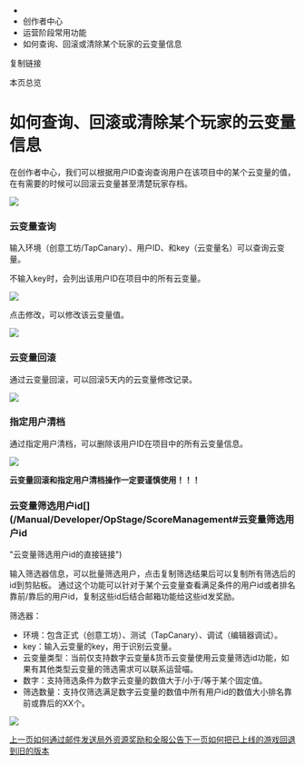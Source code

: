   * [](/)
  * 创作者中心
  * 运营阶段常用功能
  * 如何查询、回滚或清除某个玩家的云变量信息

复制链接

本页总览

# 如何查询、回滚或清除某个玩家的云变量信息

在创作者中心，我们可以根据用户ID查询查询用户在该项目中的某个云变量的值，在有需要的时候可以回滚云变量甚至清楚玩家存档。

![](https://doc.sce.xd.com/assets/images/云变量管理-4993fa8ebb6f1f32983f83c4dbf0b22d.png)

### 云变量查询[​](/Manual/Developer/OpStage/ScoreManagement#云变量查询 "云变量查询的直接链接")

输入环境（创意工坊/TapCanary）、用户ID、和key（云变量名）可以查询云变量。

不输入key时，会列出该用户ID在项目中的所有云变量。

![](https://doc.sce.xd.com/assets/images/云变量查询-cc7e87afe191f9ded3dcfe9c26d22b7c.png)

点击修改，可以修改该云变量值。

![](https://doc.sce.xd.com/assets/images/云变量修改-0b6ddf64ae31bcc77cf4a81a7e6d62b7.png)

### 云变量回滚[​](/Manual/Developer/OpStage/ScoreManagement#云变量回滚 "云�变量回滚的直接链接")

通过云变量回滚，可以回滚5天内的云变量修改记录。

![](https://doc.sce.xd.com/assets/images/云变量回滚-ca76093c6de29fa5449a00953103212e.png)

### 指定用户清档[​](/Manual/Developer/OpStage/ScoreManagement#指定用户清档 "指定用户清档的直接链接")

通过指定用户清档，可以删除该用户ID在项目中的所有云变量信息。

![](https://doc.sce.xd.com/assets/images/指定用户清档-24ebed9b9090d36ae4ac532eff27ccb1.png)

**云变量回滚和指定用户清档操作一定要谨慎使用！！！**

### 云变量筛选用户id[​](/Manual/Developer/OpStage/ScoreManagement#云变量筛选用户id
"云变量筛选用户id的直接链接")

输入筛选器信息，可以批量筛选用户，点击复制筛选结果后可以复制所有筛选后的id到剪贴板。
通过这个功能可以针对于某个云变量查看满足条件的用户id或者排名靠前/靠后的用户id，复制这些id后结合邮箱功能给这些id发奖励。

筛选器：

  * 环境：包含正式（创意工坊）、测试（TapCanary）、调试（编辑器调试）。
  * key：输入云变量的key，用于识别云变量。
  * 云变量类型：当前仅支持数字云变量&货币云变量使用云变量筛选id功能，如果有其他类型云变量的筛选需求可以联系运营喵。
  * 数字：支持筛选条件为数字云变量的数值大于/小于/等于某个固定值。
  * 筛选数量：支持仅筛选满足数字云变量的数值中所有用户id的数值大小排名靠前或靠后的XX个。

![](https://doc.sce.xd.com/assets/images/云变量筛选id-a14f2cbf76619b1537ec0da93c5ce30a.png)

[上一页如何通过邮件发送局外资源奖励和全服公告](/Manual/Developer/OpStage/Mail)[下一页如何把已上线的游戏回退到旧的版本](/Manual/Developer/OpStage/Fallback)


